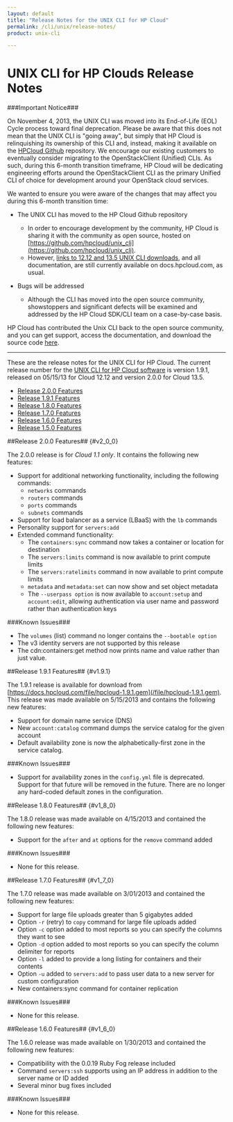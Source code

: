 ```yaml
---
layout: default
title: "Release Notes for the UNIX CLI for HP Cloud"
permalink: /cli/unix/release-notes/
product: unix-cli

---
```

# UNIX CLI for HP Clouds Release Notes

###Important Notice###

On November 4, 2013, the UNIX CLI was moved into its End-of-Life (EOL) Cycle process toward final deprecation. Please be aware that this does not mean that the UNIX CLI is "going away", but simply that HP Cloud is relinquishing its ownership of this CLI and, instead, making it available on the [HPCloud Github](https://github.com/hpcloud/unix_cli) repository. We encourage our existing customers to eventually consider migrating to the OpenStackClient (Unified) CLIs. As such, during this 6-month transition timeframe, HP Cloud will be dedicating engineering efforts around the OpenStackClient CLI as the primary Unified CLI of choice for development around your OpenStack cloud services.

We wanted to ensure you were aware of the changes that may affect you during this 6-month transition time:

+ The UNIX CLI has moved to the HP Cloud Github repository

  + In order to encourage development by the community, HP Cloud is sharing it with the community as open source, hosted on [https://github.com/hpcloud/unix_cli](https://github.com/hpcloud/unix_cli). 
  + However, [links to 12.12 and 13.5 UNIX CLI downloads](/cli/unix/#downloads), and all documentation, are still currently available on docs.hpcloud.com, as usual.
+ Bugs will be addressed

  + Although the CLI has moved into the open source community, showstoppers and significant defects will be examined and addressed by the HP Cloud SDK/CLI team on a case-by-case basis.


HP Cloud has contributed the Unix CLI back to the open source community, and you can get support, access the documentation, and download the source code [here](https://github.com/hpcloud/unix_cli).

_________________________________________

These are the release notes for the UNIX CLI for HP Cloud.  The current release number for the [UNIX CLI for HP Cloud software](/cli/unix) is version 1.9.1, released on 05/15/13 for Cloud 12.12 and version 2.0.0 for Cloud 13.5.

* [Release 2.0.0 Features](#v2_0_0)
* [Release 1.9.1 Features](#v1.9.1)
* [Release 1.8.0 Features](#v1_8_0)
* [Release 1.7.0 Features](#v1_7_0)
* [Release 1.6.0 Features](#v1_6_0)
* [Release 1.5.0 Features](#v1_5_0)

##Release 2.0.0 Features## {#v2_0_0}

The 2.0.0 release is for *Cloud 1.1 only*.  It contains the following new features:

* Support for additional networking functionality, including the following commands:
  - `networks` commands
  - `routers` commands
  - `ports` commands
  - `subnets` commands
* Support for load balancer as a service (LBaaS) with the `lb` commands
* Personality support for `servers:add`
* Extended command functionality:
  - The `containers:sync` command now takes a container or location for destination
  - The `servers:limits` command is now available to print compute limits
  - The `servers:ratelimits` command in now available to print compute limits
  - `metadata` and `metadata:set` can now show and set object metadata 
  - The `--userpass option` is now available to `account:setup` and `account:edit`, allowing authentication via user name and password rather than authentication keys

###Known Issues###

* The `volumes` (list) command no longer contains the `--bootable option` 
* The v3 identity servers are not supported by this release
* The cdn:containers:get method now prints name and value rather than just value.

##Release 1.9.1 Features## {#v1.9.1}

The 1.9.1 release is available for download from [https://docs.hpcloud.com/file/hpcloud-1.9.1.gem](/file/hpcloud-1.9.1.gem).  This release was made available on 5/15/2013 and contains the following new features:

* Support for domain name service (DNS)
* New `account:catalog` command dumps the service catalog for the given account
* Default availability zone is now the alphabetically-first zone in the service catalog.

###Known Issues###

* Support for availability zones in the `config.yml` file is deprecated.  Support for that future will be removed in the future.  There are no longer any hard-coded default zones in the configuration.

##Release 1.8.0 Features## {#v1_8_0}

The 1.8.0 release was made available on 4/15/2013 and contained the following new features:

* Support for the `after` and `at` options for the `remove` command added

###Known Issues###

* None for this release.


##Release 1.7.0 Features## {#v1_7_0}

The 1.7.0 release was made available on 3/01/2013 and contained the following new features:

* Support for large file uploads greater than 5 gigabytes added
* Option `-r` (retry) to `copy` command for large file uploads added
* Option `-c` option added to most reports so you can specify the columns they want to see
* Option `-d` option added to most reports so you can specify the column delimiter for reports
* Option `-l` added to provide a long listing for containers and their contents
* Option `-u` added to `servers:add` to pass user data to a new server for custom configuration
* New containers:sync command for container replication

###Known Issues###

* None for this release.

##Release 1.6.0 Features## {#v1_6_0}

The 1.6.0 release was made available on 1/30/2013 and contained the following new features:

* Compatibility with the 0.0.19 Ruby Fog release included
* Command `servers:ssh` supports using an IP address in addition to the server name or ID added
* Several minor bug fixes included

###Known Issues###

* None for this release.
